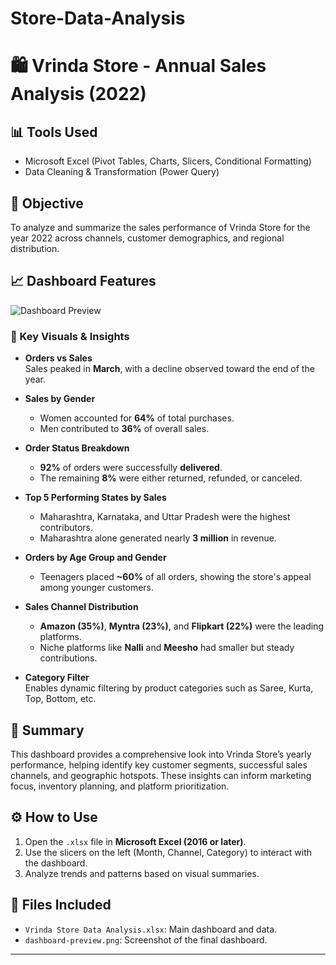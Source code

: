 # Store-Data-Analysis
# 🛍️ Vrinda Store - Annual Sales Analysis (2022)

## 📊 Tools Used
- Microsoft Excel (Pivot Tables, Charts, Slicers, Conditional Formatting)
- Data Cleaning & Transformation (Power Query)

## 📌 Objective
To analyze and summarize the sales performance of Vrinda Store for the year 2022 across channels, customer demographics, and regional distribution.

## 📈 Dashboard Features

![Dashboard Preview](dashboard-preview.png)

### 🔹 Key Visuals & Insights
- **Orders vs Sales**  
  Sales peaked in **March**, with a decline observed toward the end of the year.

- **Sales by Gender**  
  - Women accounted for **64%** of total purchases.
  - Men contributed to **36%** of overall sales.

- **Order Status Breakdown**  
  - **92%** of orders were successfully **delivered**.
  - The remaining **8%** were either returned, refunded, or canceled.

- **Top 5 Performing States by Sales**  
  - Maharashtra, Karnataka, and Uttar Pradesh were the highest contributors.
  - Maharashtra alone generated nearly **3 million** in revenue.

- **Orders by Age Group and Gender**  
  - Teenagers placed **~60%** of all orders, showing the store's appeal among younger customers.

- **Sales Channel Distribution**  
  - **Amazon (35%)**, **Myntra (23%)**, and **Flipkart (22%)** were the leading platforms.
  - Niche platforms like **Nalli** and **Meesho** had smaller but steady contributions.

- **Category Filter**  
  Enables dynamic filtering by product categories such as Saree, Kurta, Top, Bottom, etc.

## 🧠 Summary
This dashboard provides a comprehensive look into Vrinda Store’s yearly performance, helping identify key customer segments, successful sales channels, and geographic hotspots. These insights can inform marketing focus, inventory planning, and platform prioritization.

## ⚙️ How to Use
1. Open the `.xlsx` file in **Microsoft Excel (2016 or later)**.
2. Use the slicers on the left (Month, Channel, Category) to interact with the dashboard.
3. Analyze trends and patterns based on visual summaries.

## 📁 Files Included
- `Vrinda Store Data Analysis.xlsx`: Main dashboard and data.
- `dashboard-preview.png`: Screenshot of the final dashboard.

---


